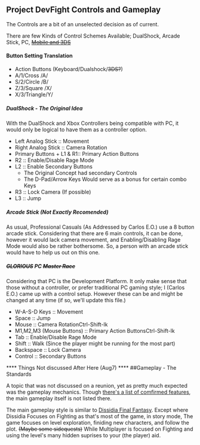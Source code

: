 ## Project DevFight Controls and Gameplay

The Controls are a bit of an unselected decision as of current.

There are few Kinds of Control Schemes Available; DualShock, Arcade Stick, PC, [~~Mobile and 3DS~~](https://github.com/lordsolrac/ProjectDevFight/issues/3)

#### Button Setting Translation
* Action Buttons (Keyboard/Dualshock/~~3DS?~~)
* A/1/Cross   /A/
* S/2/Circle  /B/
* Z/3/Square  /X/
* X/3/Triangle/Y/


##### DualShock - The Original Idea
With the DualShock and Xbox Controllers being compatible with PC, it would only be logical to have them as a controller option.

* Left Analog Stick :: Movement
* Right Analog Stick :: Camera Rotation
* Primary Buttons + L1 & R1:: Primary Action Buttons
* R2 :: Enable/Disable Rage Mode
* L2 :: Enable Secondary Buttons
  * The Original Concept had secondary Controls
  * The D-Pad/Arrow Keys Would serve as a bonus for certain combo Keys
* R3 :: Lock Camera (If possible)
* L3 :: Jump

##### Arcade Stick (Not Exactly Recomended)
As usual, Professional Casuals (As Addressed by Carlos E.O.) use a 8 button arcade stick. Considering that there are 6 main controls, it can be done, however it would lack camera movement, and Enabling/Disabling Rage Mode would also be rather bothersome. So, a person with an arcade stick would have to help us out on this one.

##### ~~GLORIOUS~~ PC ~~Master Race~~
Considering that PC is the Development Platform. It only make sense that those without a controller, or prefer traditional PC gaming style; I (Carlos E.O.) came up with a control setup. However these can be and might be changed at any time (if so, we'll update this file.)

* W-A-S-D Keys  :: Movement
* Space :: Jump
* Mouse :: Camera RotationCtrl-Shift-lk
* M1,M2,M3 (Mouse Buttons) :: Primary Action ButtonsCtrl-Shift-lk
* Tab :: Enable/Disable Rage Mode
* Shift :: Walk (Since the player might be running for the most part)
* Backspace :: Lock Camera
* Control :: Secondary Buttons


**** Things Not discussed After Here (Aug7) ****
##Gameplay - The Standards

A topic that was not discussed on a reunion, yet as pretty much expected was the gameplay mechanics. Though [there's a list of comfirmed features](./GameFeatures.md), the main gameplay itself is not listed there.

The main gameplay style is similar to [Dissidia Final Fantasy](https://youtu.be/WEBBb_YboiY?t=15s). Except where Dissidia Focuses on Fighting as that's most of the game, in story mode, The game focuses on level exploration, finiding new characters, and follow the plot. ~~(Maybe some sidequests)~~ While Multiplayer is focused on Fighting and using the level's many hidden suprises to your (the player) aid.
